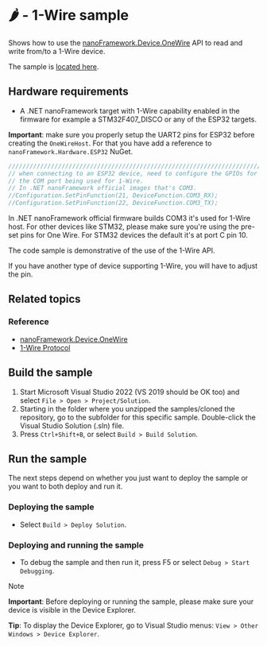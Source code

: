 # 🌶️ - 1-Wire sample

Shows how to use the [nanoFramework.Device.OneWire](http://docs.nanoframework.net/api/nanoFramework.Device.OneWire.html) API to read and write from/to a 1-Wire device.

The sample is [located here](./).

## Hardware requirements

- A .NET nanoFramework target with 1-Wire capability enabled in the firmware for example a STM32F407_DISCO or any of the ESP32 targets.

**Important**: make sure you properly setup the UART2 pins for ESP32 before creating the `OneWireHost`. For that you have add a reference to `nanoFramework.Hardware.ESP32` NuGet.

```csharp
///////////////////////////////////////////////////////////////////////////
// when connecting to an ESP32 device, need to configure the GPIOs for
// the COM port being used for 1-Wire.
// In .NET nanoFramework official images that's COM3.
//Configuration.SetPinFunction(21, DeviceFunction.COM3_RX);
//Configuration.SetPinFunction(22, DeviceFunction.COM3_TX);
```

In .NET nanoFramework official firmware builds COM3 it's used for 1-Wire host.
For other devices like STM32, please make sure you're using the pre-set pins for One Wire. For STM32 devices the default it's at port C pin 10.

The code sample is demonstrative of the use of the 1-Wire API.

If you have another type of device supporting 1-Wire, you will have to adjust the pin.

## Related topics

### Reference

- [nanoFramework.Device.OneWire](http://docs.nanoframework.net/api/nanoFramework.Device.OneWire.html)
- [1-Wire Protocol](https://en.wikipedia.org/wiki/1-Wire)

## Build the sample

1. Start Microsoft Visual Studio 2022 (VS 2019 should be OK too) and select `File > Open > Project/Solution`.
1. Starting in the folder where you unzipped the samples/cloned the repository, go to the subfolder for this specific sample. Double-click the Visual Studio Solution (.sln) file.
1. Press `Ctrl+Shift+B`, or select `Build > Build Solution`.

## Run the sample

The next steps depend on whether you just want to deploy the sample or you want to both deploy and run it.

### Deploying the sample

- Select `Build > Deploy Solution`.

### Deploying and running the sample

- To debug the sample and then run it, press F5 or select `Debug > Start Debugging`.

> [!NOTE]
>
> **Important**: Before deploying or running the sample, please make sure your device is visible in the Device Explorer.
>
> **Tip**: To display the Device Explorer, go to Visual Studio menus: `View > Other Windows > Device Explorer`.
